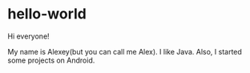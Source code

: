 # hello-world

Hi everyone!

My name is Alexey(but you can call me Alex). I like Java. Also, I started some projects on Android.
